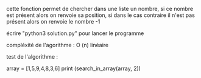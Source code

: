 cette fonction permet de chercher dans une liste un nombre, si ce nombre est présent alors
on renvoie sa position, si dans le cas contraire il n'est pas présent alors on renvoie le nombre -1

écrire "python3 solution.py" pour lancer le programme

compléxité de l'agorithme : 
    O (n) linéaire  

test de l'algorithme : 

array = [1,5,9,4,8,3,6]
print (search_in_array(array, 2))